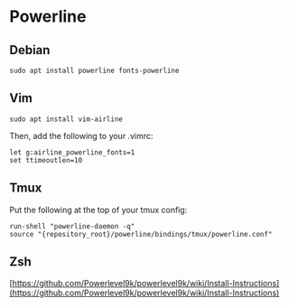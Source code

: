 # Powerline

## Debian

`sudo apt install powerline fonts-powerline`

## Vim

`sudo apt install vim-airline`

Then, add the following to your .vimrc:

```
let g:airline_powerline_fonts=1
set ttimeoutlen=10
```

## Tmux

Put the following at the top of your tmux config:

```
run-shell "powerline-daemon -q"
source "{repository_root}/powerline/bindings/tmux/powerline.conf"
```

## Zsh

[https://github.com/Powerlevel9k/powerlevel9k/wiki/Install-Instructions](https://github.com/Powerlevel9k/powerlevel9k/wiki/Install-Instructions)
